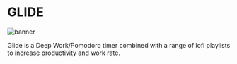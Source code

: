 # GLIDE

![banner](https://user-images.githubusercontent.com/7604430/171862985-fe2853cc-f8b4-495b-9026-a6433c1e74de.jpg)

Glide is a Deep Work/Pomodoro timer combined with a range of lofi playlists to increase productivity and work rate.



